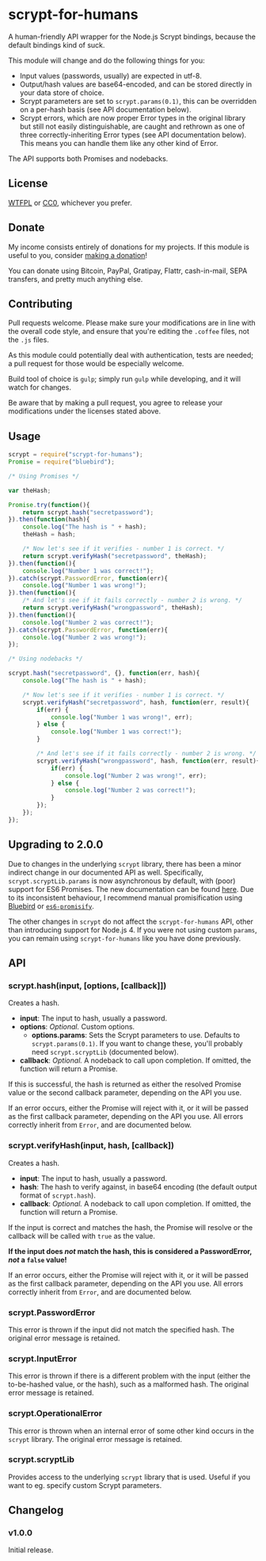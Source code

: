 # scrypt-for-humans

A human-friendly API wrapper for the Node.js Scrypt bindings, because the default bindings kind of suck.

This module will change and do the following things for you:

* Input values (passwords, usually) are expected in utf-8.
* Output/hash values are base64-encoded, and can be stored directly in your data store of choice.
* Scrypt parameters are set to `scrypt.params(0.1)`, this can be overridden on a per-hash basis (see API documentation below).
* Scrypt errors, which are now proper Error types in the original library but still not easily distinguishable, are caught and rethrown as one of three correctly-inheriting Error types (see API documentation below). This means you can handle them like any other kind of Error.

The API supports both Promises and nodebacks.

## License

[WTFPL](http://www.wtfpl.net/txt/copying/) or [CC0](https://creativecommons.org/publicdomain/zero/1.0/), whichever you prefer.

## Donate

My income consists entirely of donations for my projects. If this module is useful to you, consider [making a donation](http://cryto.net/~joepie91/donate.html)!

You can donate using Bitcoin, PayPal, Gratipay, Flattr, cash-in-mail, SEPA transfers, and pretty much anything else.

## Contributing

Pull requests welcome. Please make sure your modifications are in line with the overall code style, and ensure that you're editing the `.coffee` files, not the `.js` files.

As this module could potentially deal with authentication, tests are needed; a pull request for those would be especially welcome.

Build tool of choice is `gulp`; simply run `gulp` while developing, and it will watch for changes.

Be aware that by making a pull request, you agree to release your modifications under the licenses stated above.

## Usage

```javascript
scrypt = require("scrypt-for-humans");
Promise = require("bluebird");

/* Using Promises */

var theHash;

Promise.try(function(){
	return scrypt.hash("secretpassword");
}).then(function(hash){
	console.log("The hash is " + hash);
	theHash = hash;

	/* Now let's see if it verifies - number 1 is correct. */
	return scrypt.verifyHash("secretpassword", theHash);
}).then(function(){
	console.log("Number 1 was correct!");
}).catch(scrypt.PasswordError, function(err){
	console.log("Number 1 was wrong!");
}).then(function(){
	/* And let's see if it fails correctly - number 2 is wrong. */
	return scrypt.verifyHash("wrongpassword", theHash);
}).then(function(){
	console.log("Number 2 was correct!");
}).catch(scrypt.PasswordError, function(err){
	console.log("Number 2 was wrong!");
});

/* Using nodebacks */

scrypt.hash("secretpassword", {}, function(err, hash){
	console.log("The hash is " + hash);

	/* Now let's see if it verifies - number 1 is correct. */
	scrypt.verifyHash("secretpassword", hash, function(err, result){
		if(err) {
			console.log("Number 1 was wrong!", err);
		} else {
			console.log("Number 1 was correct!");
		}

		/* And let's see if it fails correctly - number 2 is wrong. */
		scrypt.verifyHash("wrongpassword", hash, function(err, result){
			if(err) {
				console.log("Number 2 was wrong!", err);
			} else {
				console.log("Number 2 was correct!");
			}
		});
	});
});
```

## Upgrading to 2.0.0

Due to changes in the underlying `scrypt` library, there has been a minor indirect change in our documented API as well. Specifically, `scrypt.scryptLib.params` is now asynchronous by default, with (poor) support for ES6 Promises. The new documentation can be found [here](https://github.com/barrysteyn/node-scrypt/blob/master/Readme.md#params). Due to its inconsistent behaviour, I recommend manual promisification using [Bluebird](https://www.npmjs.com/package/bluebird) or [`es6-promisify`](https://www.npmjs.com/package/es6-promisify).

The other changes in `scrypt` do not affect the `scrypt-for-humans` API, other than introducing support for Node.js 4. If you were not using custom `params`, you can remain using `scrypt-for-humans` like you have done previously.

## API

### scrypt.hash(input, [options, [callback]])

Creates a hash.

* __input__: The input to hash, usually a password.
* __options__: *Optional.* Custom options.
	* __options.params__: Sets the Scrypt parameters to use. Defaults to `scrypt.params(0.1)`. If you want to change these, you'll probably need `scrypt.scryptLib` (documented below).
* __callback__: *Optional.* A nodeback to call upon completion. If omitted, the function will return a Promise.

If this is successful, the hash is returned as either the resolved Promise value or the second callback parameter, depending on the API you use.

If an error occurs, either the Promise will reject with it, or it will be passed as the first callback parameter, depending on the API you use. All errors correctly inherit from `Error`, and are documented below.

### scrypt.verifyHash(input, hash, [callback])

Creates a hash.

* __input__: The input to hash, usually a password.
* __hash__: The hash to verify against, in base64 encoding (the default output format of `scrypt.hash`).
* __callback__: *Optional.* A nodeback to call upon completion. If omitted, the function will return a Promise.

If the input is correct and matches the hash, the Promise will resolve or the callback will be called with `true` as the value.

__If the input does *not* match the hash, this is considered a PasswordError, *not* a `false` value!__

If an error occurs, either the Promise will reject with it, or it will be passed as the first callback parameter, depending on the API you use. All errors correctly inherit from `Error`, and are documented below.

### scrypt.PasswordError

This error is thrown if the input did not match the specified hash. The original error message is retained.

### scrypt.InputError

This error is thrown if there is a different problem with the input (either the to-be-hashed value, or the hash), such as a malformed hash. The original error message is retained.

### scrypt.OperationalError

This error is thrown when an internal error of some other kind occurs in the `scrypt` library. The original error message is retained.

### scrypt.scryptLib

Provides access to the underlying `scrypt` library that is used. Useful if you want to eg. specify custom Scrypt parameters.

## Changelog

### v1.0.0

Initial release.
